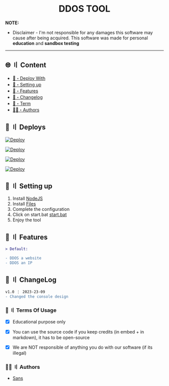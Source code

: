 
<h1 align="center">
  DDOS TOOL
</h1>




**NOTE:** 
- Disclaimer -
I'm not responsible for any damages this software may cause after being acquired. 
This software was made for personal **education** and **sandbox testing**
---


## <a id="content"></a>🌐 〢 Content
- [📩・Deploy With](#deploys)
- [🎉・Setting up](#setup)
- [🔰・Features](#features)
- [📝・Changelog](#changelog)
- [💼・Term](#terms)
- [🕵️‍♂️・Authors](#authors)


## <a id="deploys"></a>📩 〢 Deploys
[![Deploy](https://raw.githubusercontent.com/002-sans/deploy-buttons/main/buttons/remade/replit.svg)](https://replit.com/github/random-tools/DDOS-Tool)

[![Deploy](https://raw.githubusercontent.com/002-sans/deploy-buttons/main/buttons/remade/glitch.svg)](https://glitch.com/edit/#!/import/github/random-tools/DDOS-Tool)

[![Deploy](https://raw.githubusercontent.com/002-sans/deploy-buttons/main/buttons/remade/heroku.svg)](https://heroku.com/deploy/?template=https://github.com/random-tools/DDOS-Tool)

[![Deploy](https://raw.githubusercontent.com/002-sans/deploy-buttons/main/buttons/remade/railway.svg)](https://railway.app/new/template?template=https://github.com/random-tools/DDOS-Tool)




## <a id="setup"></a> 📁 〢 Setting up
1. Install [NodeJS](https://nodejs.org/en)
2. Install [Files](https://github.com/random-tools/DDOS-Tool/archive/refs/heads/main.zip)
3. Complete the configuration
4. Click on start.bat [start.bat](https://github.com/random-tools/DDOS-Tool/blob/main/start.bat)
5. Enjoy the tool




## <a id="features"></a>🔰 〢 Features
```diff
> Default:

- DDOS a website
- DDOS an IP
```




## <a id="changelog"></a>💭 〢 ChangeLog

```diff
v1.0 ⋮ 2023-23-09
- Changed the console design
```

### <a id="terms"></a>💼 〢 Terms Of Usage
- [x] Educational purpose only
- [x] You can use the source code if you keep credits (in embed + in markdown), it has to be open-source
- [x] We are NOT responsible of anything you do with our software (if its illegal)


### <a id="authors"></a>🕵️‍♂️ 〢 Authors
- [Sans](https://github.com/002-sans)
